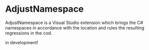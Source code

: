 # AdjustNamespace

AdjustNamespace is a Visual Studio extension which brings the C# namespaces in accordance with the location and rules the resulting regressions in the cod.

in development!